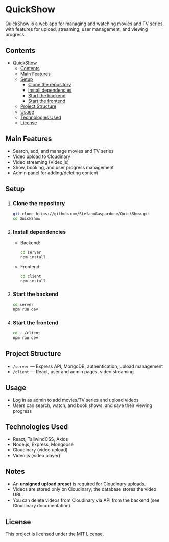 # QuickShow

QuickShow is a web app for managing and watching movies and TV series, with features for upload, streaming, user management, and viewing progress.

## Contents

- [QuickShow](#quickshow)
  - [Contents](#contents)
  - [Main Features](#main-features)
  - [Setup](#setup)
    - [Clone the repository](#clone-the-repository)
    - [Install dependencies](#install-dependencies)
    - [Start the backend](#start-the-backend)
    - [Start the frontend](#start-the-frontend)
  - [Project Structure](#project-structure)
  - [Usage](#usage)
  - [Technologies Used](#technologies-used)
  - [License](#license)

## Main Features

- Search, add, and manage movies and TV series
- Video upload to Cloudinary
- Video streaming (Video.js)
- Show, booking, and user progress management
- Admin panel for adding/deleting content

## Setup

1. ### Clone the repository

   ```sh
   git clone https://github.com/StefanoGaspardone/QuickShow.git
   cd QuickShow
   ```

2. ### Install dependencies

   - Backend:

     ```sh
     cd server
     npm install
     ```

   - Frontend:

     ```sh
     cd client
     npm install
     ```

3. ### Start the backend

   ```sh
   cd server
   npm run dev
   ```

4. ### Start the frontend

   ```sh
   cd ../client
   npm run dev
   ```

## Project Structure

- `/server` — Express API, MongoDB, authentication, upload management
- `/client` — React, user and admin pages, video streaming

## Usage

- Log in as admin to add movies/TV series and upload videos
- Users can search, watch, and book shows, and save their viewing progress

## Technologies Used

- React, TailwindCSS, Axios
- Node.js, Express, Mongoose
- Cloudinary (video upload)
- Video.js (video player)

## Notes

- An **unsigned upload preset** is required for Cloudinary uploads.
- Videos are stored only on Cloudinary; the database stores the video URL.
- You can delete videos from Cloudinary via API from the backend (see Cloudinary documentation).

## License

This project is licensed under the [MIT License](./LICENSE).
